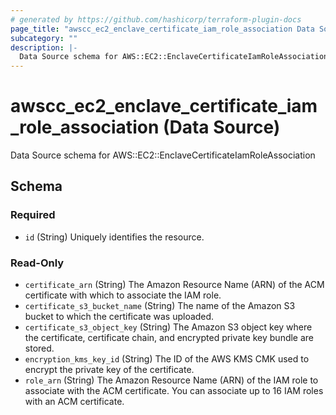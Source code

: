 ```yaml
---
# generated by https://github.com/hashicorp/terraform-plugin-docs
page_title: "awscc_ec2_enclave_certificate_iam_role_association Data Source - terraform-provider-awscc"
subcategory: ""
description: |-
  Data Source schema for AWS::EC2::EnclaveCertificateIamRoleAssociation
---
```


# awscc_ec2_enclave_certificate_iam_role_association (Data Source)

Data Source schema for AWS::EC2::EnclaveCertificateIamRoleAssociation



<!-- schema generated by tfplugindocs -->
## Schema

### Required

- `id` (String) Uniquely identifies the resource.

### Read-Only

- `certificate_arn` (String) The Amazon Resource Name (ARN) of the ACM certificate with which to associate the IAM role.
- `certificate_s3_bucket_name` (String) The name of the Amazon S3 bucket to which the certificate was uploaded.
- `certificate_s3_object_key` (String) The Amazon S3 object key where the certificate, certificate chain, and encrypted private key bundle are stored.
- `encryption_kms_key_id` (String) The ID of the AWS KMS CMK used to encrypt the private key of the certificate.
- `role_arn` (String) The Amazon Resource Name (ARN) of the IAM role to associate with the ACM certificate. You can associate up to 16 IAM roles with an ACM certificate.



